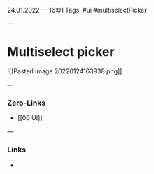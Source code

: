 24.01.2022 — 16:01
Tags: #ui #multiselectPicker

—
# Multiselect picker

![[Pasted image 20220124163938.png]]

—
### Zero-Links
- [[00 UI]]

—
### Links
- 
